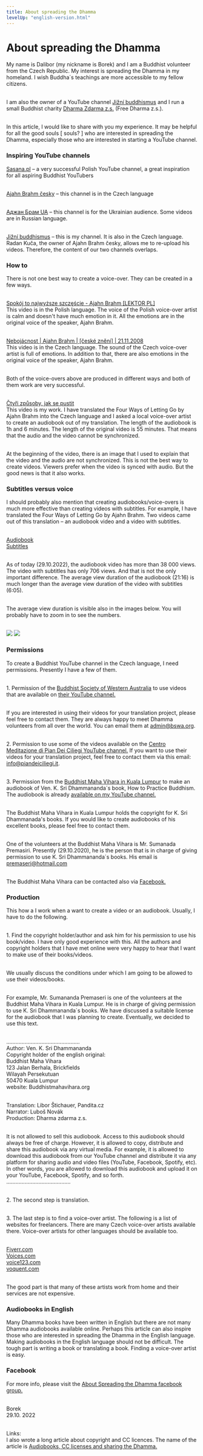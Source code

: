 ```yaml
---
title: About spreading the Dhamma
levelUp: "english-version.html"
---
```


# About spreading the Dhamma

My name is Dalibor (my nickname is Borek) and I am a Buddhist volunteer from the Czech Republic. My interest is spreading the Dhamma in my homeland. I wish Buddha´s teachings are more accessible to my fellow citizens.<br><br>

I am also the owner of a YouTube channel
[Jižní buddhismus](https://www.youtube.com/channel/UC1IIp3Yo_PaJPsEU9BUk1ew) and I run a small Buddhist charity [Dharma Zdarma z.s.](https://www.pandita.cz/english-version.html) (Free Dharma z.s.).<br><br>

In this article, I would like to share with you my experience. It may be helpful for all the good souls [ souls? <object class="smile-emoji" data="/images/emoji-smile.svg" width="16" height="16"> </object> ] who are interested in spreading the Dhamma, especially those who are interested in starting a YouTube channel.

### Inspiring YouTube channels

[Sasana.pl](https://www.youtube.com/c/sasanaPL) – a very successful Polish YouTube channel, a great inspiration for all aspiring Buddhist YouTubers<br><br>

[Ajahn Brahm česky](https://www.youtube.com/channel/UCUr-lRBB59mFLyKFhAAbXbg) – this channel is in the Czech language <br><br>

[Аджан Брам UA](https://www.youtube.com/channel/UCfkNif747SfET1TTVSbN2vg) – this channel is for the Ukrainian audience. Some videos are in Russian language.<br><br>

[Jižní buddhismus](https://www.youtube.com/c/sasanaPL) – this is my channel. It is also in the Czech language. Radan Kuča, the owner of Ajahn Brahm česky, allows me to re-upload his videos. Therefore, the content of our two channels overlaps.

### How to

There is not one best way to create a voice-over. They can be created in a few ways.<br><br>

[Spokój to najwyższe szczęście - Ajahn Brahm [LEKTOR PL]](https://www.youtube.com/watch?v=De5JtCeUbkA)<br>
This video is in the Polish language. The voice of the Polish voice-over artist is calm and doesn't have much emotion in it. All the emotions are in the original voice of the speaker, Ajahn Brahm.<br><br>

[Nebojácnost | Ajahn Brahm | [české znění] | 21.11.2008](https://www.youtube.com/watch?v=ghzeabtOdro&t=1341s)<br>
This video is in the Czech language. The sound of the Czech voice-over artist is full of emotions. In addition to that, there are also emotions in the original voice of the speaker, Ajahn Brahm.<br><br>

Both of the voice-overs above are produced in different ways and both of them work are very successful.<br><br>

[Čtyři způsoby, jak se pustit](https://www.youtube.com/watch?v=n0MExRdukJY)<br>
This video is my work. I have translated the Four Ways of Letting Go by Ajahn Brahm into the Czech language and I asked a local voice-over artist to create an audiobook out of my translation. The length of the audiobook is 1h and 6 minutes. The length of the original video is 55 minutes. That means that the audio and the video cannot be synchronized.<br><br>

At the beginning of the video, there is an image that I used to explain that the video and the audio are not synchronized. This is not the best way to create videos. Viewers prefer when the video is synced with audio. But the good news is that it also works.

### Subtitles versus voice

I should probably also mention that creating audiobooks/voice-overs is much more effective than creating videos with subtitles. For example, I have translated the Four Ways of Letting Go by Ajahn Brahm. Two videos came out of this translation – an audiobook video and a video with subtitles.<br><br>

[Audiobook](https://www.youtube.com/watch?v=n0MExRdukJY)<br>
[Subtitles](https://www.youtube.com/watch?v=pkH7Qick84E)<br><br>

As of today (29.10.2022), the audiobook video has more than 38 000 views. The video with subtitles has only 706 views. And that is not the only important difference. The average view duration of the audiobook (21:16) is much longer than the average view duration of the video with subtitles (6:05).<br><br>

The average view duration is visible also in the images below. You will probably have to zoom in to see the numbers.<br><br>

<img class="img-class" src="/images/subtitles-four-ways.png"></img>
<img class="img-class" src="/images/audiobook-four-ways.png"></img>

### Permissions

To create a Buddhist YouTube channel in the Czech language, I need permissions. Presently I have a few of them.<br><br>

<span class="permission-number">1.</span> Permission of the [Buddhist Society of Western Australia](https://bswa.org/) to use videos that are available on [their YouTube channel.](https://www.youtube.com/c/BuddhistSocietyWA)<br><br>

If you are interested in using their videos for your translation project, please feel free to contact them. They are always happy to meet Dhamma volunteers from all over the world. You can email them at admin@bswa.org.<br><br>

<span class="permission-number">2.</span> Permission to use some of the videos available on the [Centro Meditazione di Pian Dei Ciliegi YouTube channel.](https://www.youtube.com/c/CentromeditazionePiandeiCiliegi) If you want to use their videos for your translation project, feel free to contact them via this email: info@piandeiciliegi.it.<br><br>

<span class="permission-number">3. </span>Permission from the [Buddhist Maha Vihara in Kuala Lumpur](https://buddhistmahavihara.org/) to make an audiobook of Ven. K. Sri Dhammananda´s book, How to Practice Buddhism. The audiobook is already [available on my YouTube channel.](https://www.youtube.com/watch?v=UmZdD-jtZTU&t=3233s)<br><br>

The Buddhist Maha Vihara in Kuala Lumpur holds the copyright for K. Sri Dhammanada's books. If you would like to create audiobooks of his excellent books, please feel free to contact them.<br><br>

One of the volunteers at the Buddhist Maha Vihara is Mr. Sumanada Premasiri. Presently (29.10.2020), he is the person that is in charge of giving permission to use K. Sri Dhammananda´s books. His email is premaseri@hotmail.com<br><br>

The Buddhist Maha Vihara can be contacted also via [Facebook.](https://www.facebook.com/MahaVihara/)

### Production

This how a I work when a want to create a video or an audiobook. Usually, I have to do the following.<br><br>

<span class="permission-number">1.</span> Find the copyright holder/author and ask him for his permission to use his book/video. I have only good experience with this. All the authors and copyright holders that I have met online were very happy to hear that I want to make use of their books/videos.<br><br>

We usually discuss the conditions under which I am going to be allowed to use their videos/books.<br><br>

For example, Mr. Sumananda Premaseri is one of the volunteers at the Buddhist Maha Vihara in Kuala Lumpur. He is in charge of giving permission to use K. Sri Dhammananda´s books. We have discussed a suitable license for the audiobook that I was planning to create. Eventually, we decided to use this text.<br><br>

…………………………………………<br>
Author: Ven. K. Sri Dhammananda<br>
Copyright holder of the english original:<br>
Buddhist Maha Vihara<br>
123 Jalan Berhala, Brickfields<br>
Wilayah Persekutuan<br>
50470 Kuala Lumpur<br>
website: Buddhistmahavihara.org<br><br>

Translation: Libor Štichauer, Pandita.cz<br>
Narrator: Luboš Novák<br>
Production: Dharma zdarma z.s.<br><br>

It is not allowed to sell this audiobook. Access to this audiobook should always be free of charge. However, it is allowed to copy, distribute and share this audiobook via any virtual media. For example, it is allowed to download this audiobook from our YouTube channel and distribute it via any platform for sharing audio and video files (YouTube, Facebook, Spotify, etc). In other words, you are allowed to download this audiobook and upload it on your YouTube, Facebook, Spotify, and so forth.<br>
……………………………………<br><br>

<span class="permission-number">2.</span> The second step is translation.<br><br>

<span class="permission-number">3.</span> The last step is to find a voice-over artist. The following is a list of websites for freelancers. There are many Czech voice-over artists available there. Voice-over artists for other languages should be available too.<br><br>

[Fiverr.com](https://www.fiverr.com/)<br>
[Voices.com](https://www.voices.com/)<br>
[voice123.com](https://voice123.com/)<br>
[voquent.com](https://www.voquent.com/)<br><br>

The good part is that many of these artists work from home and their services are not expensive.

### Audiobooks in English

Many Dhamma books have been written in English but there are not many Dhamma audiobooks available online. Perhaps this article can also inspire those who are interested in spreading the Dhamma in the English language. Making audiobooks in the English language should not be difficult. The tough part is writing a book or translating a book. Finding a voice-over artist is easy.

### Facebook

For more info, please visit the [About Spreading the Dhamma facebook group.](https://www.facebook.com/groups/506953381291574)<br><br>

Borek<br>
29.10. 2022<br><br>

Links:<br>
I also wrote a long article about copyright and CC licences. The name of the article is [Audiobooks, CC licenses and sharing the Dhamma.](https://borek78.github.io/how-to-create-pandita/audiobooks-cc-licenses-and-sharing-the-dhamma.html)
